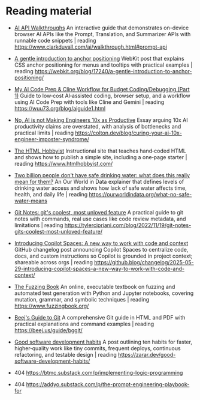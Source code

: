# Reading material

- [AI API Walkthroughs](https://www.clarkduvall.com/ai/walkthrough.html#prompt-api) An interactive guide that demonstrates on-device browser AI APIs like the Prompt, Translation, and Summarizer APIs with runnable code snippets | reading <https://www.clarkduvall.com/ai/walkthrough.html#prompt-api>

- [A gentle introduction to anchor positioning](https://webkit.org/blog/17240/a-gentle-introduction-to-anchor-positioning/) WebKit post that explains CSS anchor positioning for menus and tooltips with practical examples | reading <https://webkit.org/blog/17240/a-gentle-introduction-to-anchor-positioning/>

- [My AI Code Prep & Cline Workflow for Budget Coding/Debugging (Part 1)](https://wuu73.org/blog/aiguide1.html) Guide to low‑cost AI‑assisted coding, browser setup, and a workflow using AI Code Prep with tools like Cline and Gemini | reading <https://wuu73.org/blog/aiguide1.html>

- [No, AI is not Making Engineers 10x as Productive](https://colton.dev/blog/curing-your-ai-10x-engineer-imposter-syndrome/) Essay arguing 10x AI productivity claims are overstated, with analysis of bottlenecks and practical limits | reading <https://colton.dev/blog/curing-your-ai-10x-engineer-imposter-syndrome/>

- [The HTML Hobbyist](https://www.htmlhobbyist.com/) Instructional site that teaches hand‑coded HTML and shows how to publish a simple site, including a one‑page starter | reading <https://www.htmlhobbyist.com/>

- [Two billion people don't have safe drinking water: what does this really mean for them?](https://ourworldindata.org/what-no-safe-water-means) An Our World in Data explainer that defines levels of drinking water access and shows how lack of safe water affects time, health, and daily life | reading <https://ourworldindata.org/what-no-safe-water-means>

- [Git Notes: git's coolest, most unloved feature](https://tylercipriani.com/blog/2022/11/19/git-notes-gits-coolest-most-unloved-feature/) A practical guide to git notes with commands, real use cases like code review metadata, and limitations | reading <https://tylercipriani.com/blog/2022/11/19/git-notes-gits-coolest-most-unloved-feature/>

- [Introducing Copilot Spaces: A new way to work with code and context](https://github.blog/changelog/2025-05-29-introducing-copilot-spaces-a-new-way-to-work-with-code-and-context/) GitHub changelog post announcing Copilot Spaces to centralize code, docs, and custom instructions so Copilot is grounded in project context; shareable across orgs | reading <https://github.blog/changelog/2025-05-29-introducing-copilot-spaces-a-new-way-to-work-with-code-and-context/>

- [The Fuzzing Book](https://www.fuzzingbook.org/) An online, executable textbook on fuzzing and automated test generation with Python and Jupyter notebooks, covering mutation, grammar, and symbolic techniques | reading <https://www.fuzzingbook.org/>

- [Beej's Guide to Git](https://beej.us/guide/bggit/) A comprehensive Git guide in HTML and PDF with practical explanations and command examples | reading <https://beej.us/guide/bggit/>

- [Good software development habits](https://zarar.dev/good-software-development-habits/) A post outlining ten habits for faster, higher‑quality work like tiny commits, frequent deploys, continuous refactoring, and testable design | reading <https://zarar.dev/good-software-development-habits/>

- 404 <https://btmc.substack.com/p/implementing-logic-programming>

- 404 <https://addyo.substack.com/p/the-prompt-engineering-playbook-for>
